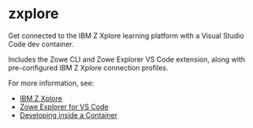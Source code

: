 # zxplore

Get connected to the IBM Z Xplore learning platform with a Visual Studio Code dev container.

Includes the Zowe CLI and Zowe Explorer VS Code extension, along with pre-configured IBM Z Xplore connection profiles.

For more information, see:

- [IBM Z Xplore](https://www.ibm.com/z/resources/zxplore)
- [Zowe Explorer for VS Code](https://marketplace.visualstudio.com/items?itemName=Zowe.vscode-extension-for-zowe)
- [Developing inside a Container](https://code.visualstudio.com/docs/devcontainers/containers)
